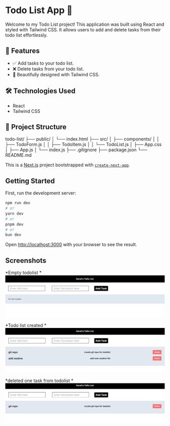 # Todo List App 📝

Welcome to my Todo List project! This application was built using React and styled with Tailwind CSS. It allows users to add and delete tasks from their todo list effortlessly.

## 🚀 Features

- ✅ Add tasks to your todo list.
- ❌ Delete tasks from your todo list.
- 🎨 Beautifully designed with Tailwind CSS.

## 🛠️ Technologies Used

- React
- Tailwind CSS

## 📂 Project Structure
todo-list/
├── public/
│ └── index.html
├── src/
│ ├── components/
│ │ ├── TodoForm.js
│ │ ├── TodoItem.js
│ │ └── TodoList.js
│ ├── App.css
│ ├── App.js
│ └── index.js
├── .gitignore
├── package.json
└── README.md




This is a [Next.js](https://nextjs.org/) project bootstrapped with [`create-next-app`](https://github.com/vercel/next.js/tree/canary/packages/create-next-app).

## Getting Started

First, run the development server:

```bash
npm run dev
# or
yarn dev
# or
pnpm dev
# or
bun dev
```

Open [http://localhost:3000](http://localhost:3000) with your browser to see the result.

## Screenshots

*Empty todolist *
![Screenshot 1](main.png) <!-- Replace 'images/screenshot1.png' with your screenshot -->

*Todo list created *
![Screenshot 2](add.png) <!-- Replace 'images/screenshot2.png' with your screenshot -->

*deleted one task from todolist *
![Screenshot 2](delete.png)



